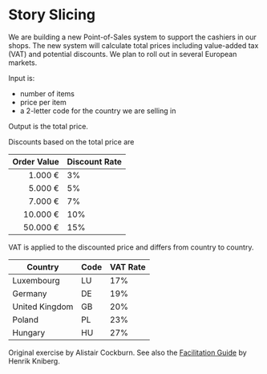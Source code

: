 
# Story Slicing

We are building a new Point-of-Sales system to support the cashiers in our
shops.  The new system will calculate total prices including value-added tax
(VAT) and potential discounts.  We plan to roll out in several European
markets.

Input is:

* number of items
* price per item
* a 2-letter code for the country we are selling in

Output is the total price.

Discounts based on the total price are

| Order Value | Discount Rate |
|------------:|---------------|
|     1.000 € | 3%            |
|     5.000 € | 5%            |
|     7.000 € | 7%            |
|    10.000 € | 10%           |
|    50.000 € | 15%           |

VAT is applied to the discounted price and differs from country to country.

| Country        | Code | VAT Rate |
|----------------|------|----------|
| Luxembourg     | LU   | 17%      |
| Germany        | DE   | 19%      |
| United Kingdom | GB   | 20%      |
| Poland         | PL   | 23%      |
| Hungary        | HU   | 27%      |


Original exercise by Alistair Cockburn. See also the [Facilitation Guide][1] by
Henrik Kniberg.

[1]: https://blog.crisp.se/2013/07/25/henrikkniberg/elephant-carpaccio-facilitation-guide

